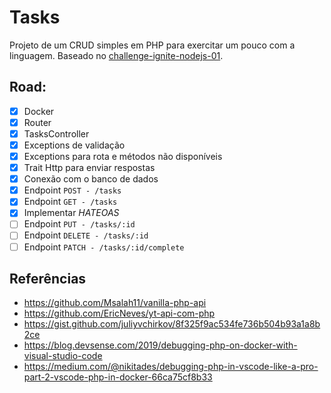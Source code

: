 # Tasks


Projeto de um CRUD simples em PHP para exercitar um pouco com a linguagem. 
Baseado no [challenge-ignite-nodejs-01](https://github.com/pliniohavila/challenge-ignite-nodejs-01).


## Road:

- [x] Docker
- [x] Router
- [x] TasksController
- [x] Exceptions de validação
- [x] Exceptions para rota e métodos não disponíveis 
- [x] Trait Http para enviar respostas 
- [x] Conexão com o banco de dados 
- [x] Endpoint `POST - /tasks`
- [x] Endpoint `GET - /tasks`
- [x] Implementar *HATEOAS*
- [ ] Endpoint `PUT - /tasks/:id`
- [ ] Endpoint `DELETE - /tasks/:id`
- [ ] Endpoint `PATCH - /tasks/:id/complete`

## Referências
- https://github.com/Msalah11/vanilla-php-api
- https://github.com/EricNeves/yt-api-com-php
- https://gist.github.com/juliyvchirkov/8f325f9ac534fe736b504b93a1a8b2ce
- https://blog.devsense.com/2019/debugging-php-on-docker-with-visual-studio-code
- https://medium.com/@nikitades/debugging-php-in-vscode-like-a-pro-part-2-vscode-php-in-docker-66ca75cf8b33